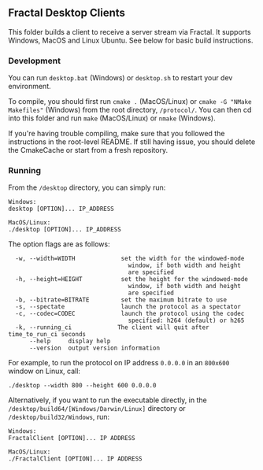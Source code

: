 ## Fractal Desktop Clients

This folder builds a client to receive a server stream via Fractal. It supports Windows, MacOS and Linux Ubuntu. See below for basic build instructions.

### Development

You can run `desktop.bat` (Windows) or `desktop.sh` to restart your dev environment.

To compile, you should first run `cmake .` (MacOS/Linux) or `cmake -G "NMake Makefiles"` (Windows) from the root directory, `/protocol/`. You can then cd into this folder and run `make` (MacOS/Linux) or `nmake` (Windows).

If you're having trouble compiling, make sure that you followed the instructions in the root-level README. If still having issue, you should delete the CmakeCache or start from a fresh repository.

### Running

From the `/desktop` directory, you can simply run:

```
Windows:
desktop [OPTION]... IP_ADDRESS

MacOS/Linux:
./desktop [OPTION]... IP_ADDRESS
```
The option flags are as follows:
```
  -w, --width=WIDTH             set the width for the windowed-mode
                                  window, if both width and height
                                  are specified
  -h, --height=HEIGHT           set the height for the windowed-mode
                                  window, if both width and height
                                  are specified
  -b, --bitrate=BITRATE         set the maximum bitrate to use
  -s, --spectate                launch the protocol as a spectator
  -c, --codec=CODEC             launch the protocol using the codec
                                  specified: h264 (default) or h265
  -k, --running_ci             The client will quit after time_to_run_ci seconds
      --help     display help
      --version  output version information
```
For example, to run the protocol on IP address `0.0.0.0` in an `800x600` window on Linux, call:
```
./desktop --width 800 --height 600 0.0.0.0
```

Alternatively, if you want to run the executable directly, in the `/desktop/build64/[Windows/Darwin/Linux]` directory or `/desktop/build32/Windows`, run:

```
Windows:
FractalClient [OPTION]... IP ADDRESS

MacOS/Linux:
./FractalClient [OPTION]... IP ADDRESS
```
